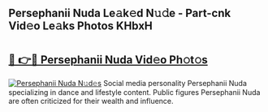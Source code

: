 ## Persephanii Nuda Le𝚊k𝚎d N𝚞𝚍e - Part-cnk Vid𝚎o Le𝚊ks Photos KHbxH

# <h2><a href="http://fbf0nhd.evod.top/?m=Persephanii+Nuda">🔗 👉🔴 Persephanii Nuda Vid𝚎o Ph𝚘t𝚘s</a></h2>

[![Persephanii Nuda N𝚞d𝚎s](https://i.imgur.com/8V9OHl7.gif)](http://fbf0nhd.evod.top/?m=Persephanii+Nuda)
Social media personality Persephanii Nuda specializing in dance and lifestyle content. Public figures Persephanii Nuda are often criticized for their wealth and influence. 
